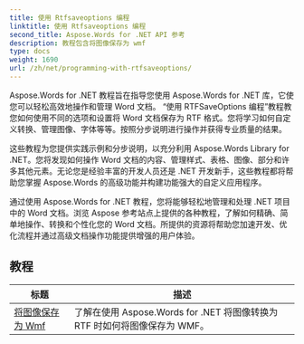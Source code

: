 ```yaml
---
title: 使用 Rtfsaveoptions 编程
linktitle: 使用 Rtfsaveoptions 编程
second_title: Aspose.Words for .NET API 参考
description: 教程包含将图像保存为 wmf
type: docs
weight: 1690
url: /zh/net/programming-with-rtfsaveoptions/
---
```

Aspose.Words for .NET 教程旨在指导您使用 Aspose.Words for .NET 库，它使您可以轻松高效地操作和管理 Word 文档。 “使用 RTFSaveOptions 编程”教程教您如何使用不同的选项和设置将 Word 文档保存为 RTF 格式。您将学习如何自定义转换、管理图像、字体等等。按照分步说明进行操作并获得专业质量的结果。

这些教程为您提供实践示例和分步说明，以充分利用 Aspose.Words Library for .NET。您将发现如何操作 Word 文档的内容、管理样式、表格、图像、部分和许多其他元素。无论您是经验丰富的开发人员还是 .NET 开发新手，这些教程都将帮助您掌握 Aspose.Words 的高级功能并构建功能强大的自定义应用程序。

通过使用 Aspose.Words for .NET 教程，您将能够轻松地管理和处理 .NET 项目中的 Word 文档。浏览 Aspose 参考站点上提供的各种教程，了解如何精确、简单地操作、转换和个性化您的 Word 文档。所提供的资源将帮助您加速开发、优化流程并通过高级文档操作功能提供增强的用户体验。

 ## 教程
| 标题 | 描述 |
| --- | --- |
| [将图像保存为 Wmf](./saving-images-as-wmf/) | 了解在使用 Aspose.Words for .NET 将图像转换为 RTF 时如何将图像保存为 WMF。 |